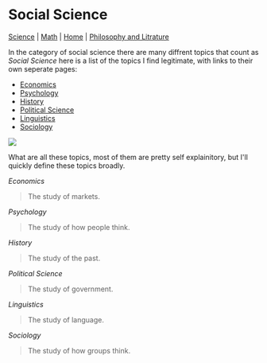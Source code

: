 # Social Science

[Science](./file.md) | [Math](./file2.md) | [Home](./README.md) | [Philosophy and Litrature](./file4.md)

In the category of social science there are many diffrent topics that count as *Social Science* here is a list of the topics I find legitimate, with links to their own seperate pages:

* [Economics](./file3/Economics.md)
* [Psychology](./file3/Psychology.md)
* [History](./file3/History.md)
* [Political Science](./file3/Political_Science.md)
* [Linguistics](./file3/Linguistics.md)
* [Sociology](./file3/Sociology.md)

![](https://mustbethistalltoride.files.wordpress.com/2015/07/social-connection.jpg)


What are all these topics, most of them are pretty self explainitory, but I'll quickly define these topics broadly.

*Economics*
> The study of markets.


*Psychology*
> The study of how people think.


*History*
> The study of the past.

*Political Science*
> The study of government.

*Linguistics*
> The study of language.

*Sociology*
> The study of how groups think.
